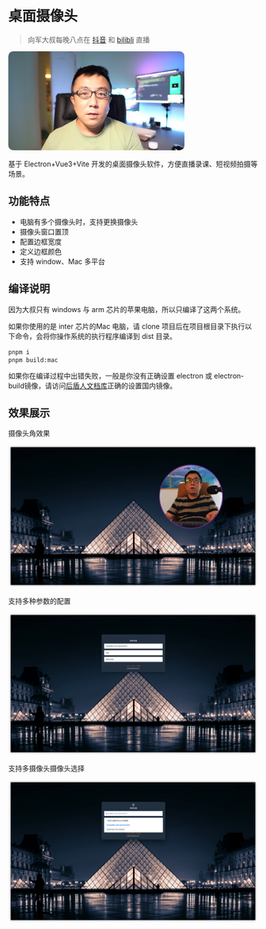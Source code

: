 # 桌面摄像头

> 向军大叔每晚八点在 [抖音](https://live.douyin.com/houdunren) 和 [bilibli](https://space.bilibili.com/282190994) 直播

<img src="./assets/xj.jpg" alt="xj-small" style="border-radius: 10px;object-fit: cover;height:200px;" />

基于 Electron+Vue3+Vite 开发的桌面摄像头软件，方便直播录课、短视频拍摄等场景。

## 功能特点

- 电脑有多个摄像头时，支持更换摄像头
- 摄像头窗口置顶
- 配置边框宽度
- 定义边框颜色
- 支持 window、Mac 多平台

## 编译说明

因为大叔只有 windows 与 arm 芯片的苹果电脑，所以只编译了这两个系统。

如果你使用的是 inter 芯片的Mac 电脑，请 clone 项目后在项目根目录下执行以下命令，会将你操作系统的执行程序编译到 dist 目录。

```
pnpm i
pnpm build:mac
```

如果你在编译过程中出错失败，一般是你没有正确设置 electron 或 electron-build镜像，请访问[后盾人文档库](https://doc.houdunren.com/%E7%B3%BB%E7%BB%9F%E8%AF%BE%E7%A8%8B/electron/1%20%E5%9F%BA%E7%A1%80%E7%9F%A5%E8%AF%86.html)正确的设置国内镜像。

## 效果展示

摄像头角效果

<img src="./assets/image-20230303145607103.png" alt="image-20230303145607103" style="zoom:50%;" />



支持多种参数的配置

<img src="./assets/image-20230303145726417.png" alt="image-20230303145726417" style="zoom:50%;" />

支持多摄像头摄像头选择

<img src="./assets/image-20230303145754324.png" alt="image-20230303145754324" style="zoom:50%;" />
